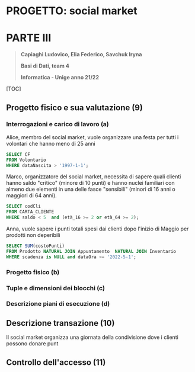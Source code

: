 # PROGETTO: social market 

# PARTE III

> **Capiaghi Ludovico, Elia Federico, Savchuk Iryna**
>
> **Basi di Dati, team 4**
>
> **Informatica - Unige anno 21/22**

[TOC]

## **Progetto fisico e sua valutazione (9)**

### Interrogazioni e carico di lavoro (a)

Alice, membro del social market, vuole organizzare una festa per tutti i volontari che hanno meno di 25 anni

```sql
SELECT CF
FROM Volontario
WHERE dataNascita > '1997-1-1';
```

Marco, organizzatore del social market, necessita di sapere quali clienti hanno saldo "critico" (minore di 10 punti) e hanno nuclei familiari con almeno due elementi in una delle fasce "sensibili" (minori di 16 anni o maggiori di 64 anni).

```sql
SELECT codCli
FROM CARTA_CLIENTE
WHERE saldo < 5  and (età_16 >= 2 or età_64 >= 2);
```

Anna, vuole sapere i punti totali spesi dai clienti dopo l'inizio di Maggio per prodotti non deperibili

```sql
SELECT SUM(costoPunti)
FROM Prodotto NATURAL JOIN Appuntamento  NATURAL JOIN Inventario
WHERE scadenza is NULL and dataOra >= '2022-5-1';
```



### Progetto fisico (b)



### Tuple e dimensioni dei blocchi (c)





### Descrizione piani di esecuzione (d)



## **Descrizione transazione (10)**

Il social market organizza una giornata della condivisione dove i clienti possono donare punt



## **Controllo dell'accesso (11)**
